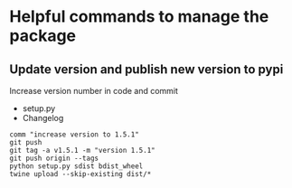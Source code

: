 # Helpful commands to manage the package

## Update version and publish new version to pypi

Increase version number in code and commit
- setup.py
- Changelog

```
comm "increase version to 1.5.1"
git push
git tag -a v1.5.1 -m "version 1.5.1"
git push origin --tags
python setup.py sdist bdist_wheel
twine upload --skip-existing dist/*
```
